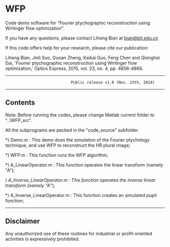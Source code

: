 # WFP
Code demo software for "Fourier ptychographic reconstruction using Wirtinger flow optimization".

If you have any questions, please contact Liheng Bian at bian@bit.edu.cn

If this code offers help for your research, please cite our publication:

Liheng Bian, Jinli Suo, Guoan Zheng, Kaikai Guo, Feng Chen and Qionghai Dai, 'Fourier ptychographic reconstruction using Wirtinger flow optimization,' Optics Express, 2015, vol. 23, no. 4, pp. 4856-4866.

--------------------------------------------------------------------------------------------------------------------------

                                 Public release v1.0 (Nov. 23th, 2014) 

------------------------------------------------------------------------------------------------------------------------------------
 Contents
------------------------------------------------------------------------------------------------------------------------------------
Note: Before running the codes, please change Matlab current folder to "..\WFP_src".

All the subprograms are packed in the "code_source" subfolder.

*) Demo.m                   : This demo does the simulation of the Fourier ptychology technique, and use WFP to reconstruct the HR plural image;

*) WFP.m                    : This function runs the WFP algorithm;

*) A_LinearOperator.m       : This function operates the linear transform (namely "A");

*) A_Inverse_LinearOperator.m       : This function operates the inverse linear transform (namely "A*");

*) A_Inverse_LinearOperator.m       : This function creates an simulated pupil function;


------------------------------------------------------------------------------------------------------------------------------------
 Disclaimer
------------------------------------------------------------------------------------------------------------------------------------

Any unauthorized use of these routines for industrial or profit-oriented activities is expressively prohibited.




